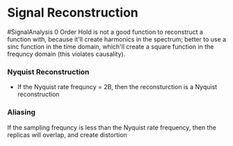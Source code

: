 # Signal Reconstruction
#SignalAnalysis
0 Order Hold is not a good function to reconstruct a function with, because it'll create harmonics in the spectrum; better to use a sinc function in the time domain, which'll create a square function in the frequncy domain (this violates causality).
### Nyquist Reconstruction
- If the Nyquist rate frequncy = 2B, then the reconsturction is a Nyquist reconstruction
### Aliasing
If the sampling frequncy is less than the Nyquist rate frequency, then the replicas will overlap, and create distortion